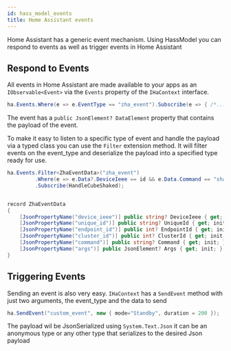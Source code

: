 ```yaml
---
id: hass_model_events
title: Home Assistant events 
---
```


Home Assistant has a generic event mechanism. Using HassModel you can respond to events as well as trigger events in Home Assistant

## Respond to Events
All events in Home Assistant are made available to your apps as an `IObservable<Event>` via the `Events` property of the `IHaContext` interface.

```csharp
ha.Events.Where(e => e.EventType == "zha_event").Subscribe(e => { /*...*/ });
```

The event has a `public JsonElement? DataElement` property that contains the payload of the event. 

To make it easy to listen to a specific type of event and handle the payload via a typed class you can use the `Filter` extension method. It will filter events on the event_type and deserialize the payload into a specified type ready for use.

```csharp
ha.Events.Filter<ZhaEventData>("zha_event")
         .Where(e => e.Data?.DeviceIeee == id && e.Data.Command == "shake")
         .Subscribe(HandleCubeShaked);


record ZhaEventData
{
    [JsonPropertyName("device_ieee")] public string? DeviceIeee { get; init; }
    [JsonPropertyName("unique_id")] public string? UniqueId { get; init; }
    [JsonPropertyName("endpoint_id")] public int? EndpointId { get; init; }
    [JsonPropertyName("cluster_id")] public int? ClusterId { get; init; }
    [JsonPropertyName("command")] public string? Command { get; init; }
    [JsonPropertyName("args")] public JsonElement? Args { get; init; }
}
```

## Triggering Events
Sending an event is also very easy. `IHaContext` has a `SendEvent` method with just two arguments, the event_type and the data to send

```csharp
ha.SendEvent("custom_event", new { mode="Standby", duration = 200 });
```

The payload wil be JsonSerialized using `System.Text.Json` it can be an anonymous type or any other type that serializes to the desired Json payload
